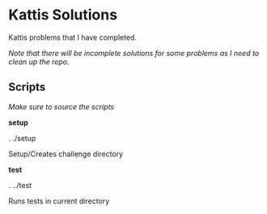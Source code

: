 # Kattis Solutions

Kattis problems that I have completed.

*Note that there will be incomplete solutions for some problems as I need to clean up the repo.*

## Scripts

*Make sure to source the scripts*

**setup**

. ./setup <challenge id>

Setup/Creates challenge directory

**test**

. ../test

Runs tests in current directory
